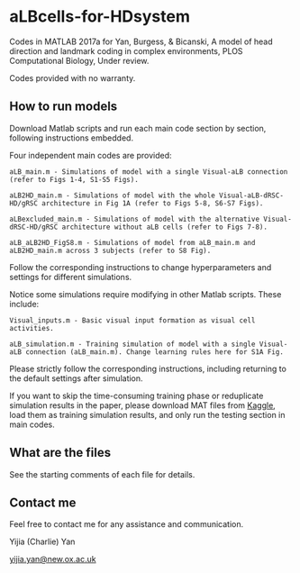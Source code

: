# aLBcells-for-HDsystem
Codes in MATLAB 2017a for Yan, Burgess, & Bicanski, A model of head direction and landmark coding in complex environments, PLOS Computational Biology, Under review.

Codes provided with no warranty.

## How to run models

Download Matlab scripts and run each main code section by section, following instructions embedded.

Four independent main codes are provided:

    aLB_main.m - Simulations of model with a single Visual-aLB connection (refer to Figs 1-4, S1-S5 Figs).
    
    aLB2HD_main.m - Simulations of model with the whole Visual-aLB-dRSC-HD/gRSC architecture in Fig 1A (refer to Figs 5-8, S6-S7 Figs).
    
    aLBexcluded_main.m - Simulations of model with the alternative Visual-dRSC-HD/gRSC architecture without aLB cells (refer to Figs 7-8).
    
    aLB_aLB2HD_FigS8.m - Simulations of model from aLB_main.m and aLB2HD_main.m across 3 subjects (refer to S8 Fig).
    
Follow the corresponding instructions to change hyperparameters and settings for different simulations.

Notice some simulations require modifying in other Matlab scripts. These include:

    Visual_inputs.m - Basic visual input formation as visual cell activities.
    
    aLB_simulation.m - Training simulation of model with a single Visual-aLB connection (aLB_main.m). Change learning rules here for S1A Fig.
    
Please strictly follow the corresponding instructions, including returning to the default settings after simulation.

If you want to skip the time-consuming training phase or reduplicate simulation results in the paper, please download MAT files from [Kaggle](https://kaggle.com/chronowanderer/albcells-for-hdsystem-simulation-results), load them as training simulation results, and only run the testing section in main codes.

## What are the files

See the starting comments of each file for details.

## Contact me

Feel free to contact me for any assistance and communication.


Yijia (Charlie) Yan

yijia.yan@new.ox.ac.uk
